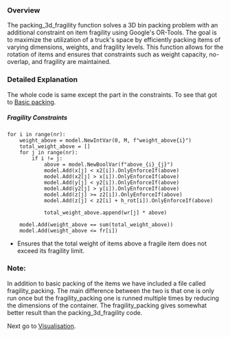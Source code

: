 ### Overview
The packing_3d_fragility function solves a 3D bin packing problem with an additional constraint on item fragility using Google's OR-Tools. The goal is to maximize the utilization of a truck's space by efficiently packing items of varying dimensions, weights, and fragility levels. This function allows for the rotation of items and ensures that constraints such as weight capacity, no-overlap, and fragility are maintained.

### Detailed Explanation

The whole code is same except the part in the constraints. To see that got to [Basic packing](https://github.com/codechiefVignesh/bin_packing_iitm/blob/main/Documentation/document1.md).

##### Fragility Constraints
```
for i in range(nr):
    weight_above = model.NewIntVar(0, M, f"weight_above{i}")
    total_weight_above = []
    for j in range(nr):
        if i != j:
            above = model.NewBoolVar(f"above_{i}_{j}")
            model.Add(x[j] < x2[i]).OnlyEnforceIf(above)
            model.Add(x2[j] > x[i]).OnlyEnforceIf(above)
            model.Add(y[j] < y2[i]).OnlyEnforceIf(above)
            model.Add(y2[j] > y[i]).OnlyEnforceIf(above)
            model.Add(z[j] >= z2[i]).OnlyEnforceIf(above)
            model.Add(z[j] < z2[i] + h_rot[i]).OnlyEnforceIf(above)

            total_weight_above.append(wr[j] * above)
    
    model.Add(weight_above == sum(total_weight_above))
    model.Add(weight_above <= fr[i])
```
* Ensures that the total weight of items above a fragile item does not exceed its fragility limit.

### Note:
In addition to basic packing of the items we have included a file called fragility_packing. The main difference between the two is that one is only run once but the fragility_packing one is runned multiple times by reducing the dimensions of the container. The fragility_packing gives somewhat better result than the packing_3d_fragility code.

Next go to [Visualisation](https://github.com/codechiefVignesh/bin_packing_iitm/blob/main/Documentation/document3.md).

